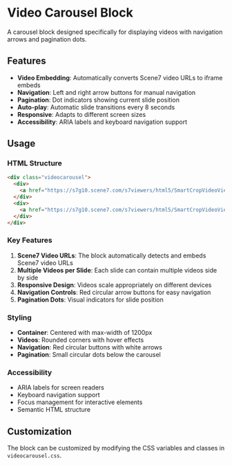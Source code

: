 # Video Carousel Block

A carousel block designed specifically for displaying videos with navigation arrows and pagination dots.

## Features

- **Video Embedding**: Automatically converts Scene7 video URLs to iframe embeds
- **Navigation**: Left and right arrow buttons for manual navigation
- **Pagination**: Dot indicators showing current slide position
- **Auto-play**: Automatic slide transitions every 8 seconds
- **Responsive**: Adapts to different screen sizes
- **Accessibility**: ARIA labels and keyboard navigation support

## Usage

### HTML Structure

```html
<div class="videocarousel">
  <div>
    <a href="https://s7g10.scene7.com/s7viewers/html5/SmartCropVideoViewer.html?asset=apoorvXYZ/IndigoDemoFinal-AVS&config=apoorvXYZ/SmartCropVideo&serverUrl=https://s7g10.scene7.com/is/image/&contenturl=https://s7g10.scene7.com/is/content/&videoserverurl=https://s7g10.scene7.com/is/content" title="Video Title 1">Video 1</a>
  </div>
  <div>
    <a href="https://s7g10.scene7.com/s7viewers/html5/SmartCropVideoViewer.html?asset=apoorvXYZ/IndigoDemoFinal-AVS&config=apoorvXYZ/SmartCropVideo&serverUrl=https://s7g10.scene7.com/is/image/&contenturl=https://s7g10.scene7.com/is/content/&videoserverurl=https://s7g10.scene7.com/is/content" title="Video Title 2">Video 2</a>
  </div>
</div>
```

### Key Features

1. **Scene7 Video URLs**: The block automatically detects and embeds Scene7 video URLs
2. **Multiple Videos per Slide**: Each slide can contain multiple videos side by side
3. **Responsive Design**: Videos scale appropriately on different devices
4. **Navigation Controls**: Red circular arrow buttons for easy navigation
5. **Pagination Dots**: Visual indicators for slide position

### Styling

- **Container**: Centered with max-width of 1200px
- **Videos**: Rounded corners with hover effects
- **Navigation**: Red circular buttons with white arrows
- **Pagination**: Small circular dots below the carousel

### Accessibility

- ARIA labels for screen readers
- Keyboard navigation support
- Focus management for interactive elements
- Semantic HTML structure

## Customization

The block can be customized by modifying the CSS variables and classes in `videocarousel.css`. 
